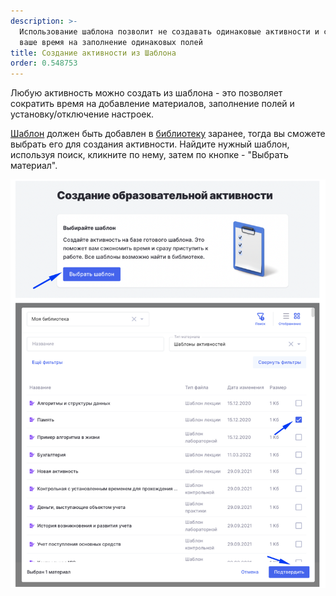```yaml
---
description: >-
  Использование шаблона позволит не создавать одинаковые активности и сократит
  ваше время на заполнение одинаковых полей
title: Создание активности из Шаблона
order: 0.548753
---
```


Любую активность можно создать из шаблона  - это позволяет сократить время на добавление материалов, заполнение полей и установку/отключение настроек.

[Шаблон](./../helpOdin/servisy/biblioteka/materialy/shablon-aktivnosti) должен быть добавлен в [библиотеку](./../helpOdin/servisy/biblioteka/_index) заранее, тогда вы сможете выбрать его для создания активности. Найдите нужный шаблон, используя поиск, кликните по нему, затем по кнопке - "Выбрать материал".

![](<./image (233).png>)